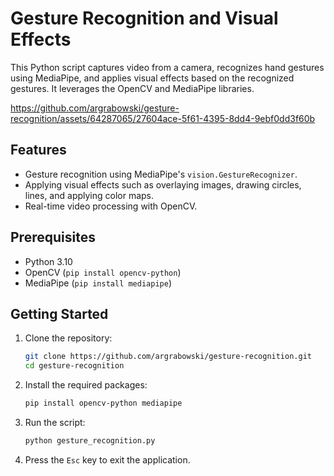 # Gesture Recognition and Visual Effects

This Python script captures video from a camera, recognizes hand gestures using MediaPipe, and applies visual effects based on the recognized gestures. It leverages the OpenCV and MediaPipe libraries.

https://github.com/argrabowski/gesture-recognition/assets/64287065/27604ace-5f61-4395-8dd4-9ebf0dd3f60b

## Features

- Gesture recognition using MediaPipe's `vision.GestureRecognizer`.
- Applying visual effects such as overlaying images, drawing circles, lines, and applying color maps.
- Real-time video processing with OpenCV.

## Prerequisites

- Python 3.10
- OpenCV (`pip install opencv-python`)
- MediaPipe (`pip install mediapipe`)

## Getting Started

1. Clone the repository:

    ```bash
    git clone https://github.com/argrabowski/gesture-recognition.git
    cd gesture-recognition
    ```

2. Install the required packages:

    ```bash
    pip install opencv-python mediapipe
    ```

3. Run the script:

    ```bash
    python gesture_recognition.py
    ```

4. Press the `Esc` key to exit the application.
